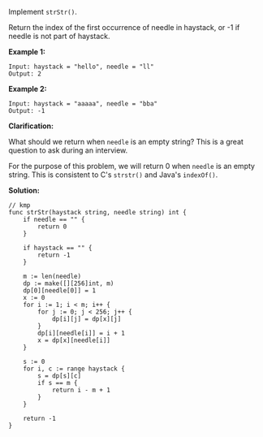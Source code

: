 Implement `strStr()`.

Return the index of the first occurrence of needle in haystack, or -1 if needle is not part of haystack.

**Example 1:**

```
Input: haystack = "hello", needle = "ll"
Output: 2
```

**Example 2:**

```
Input: haystack = "aaaaa", needle = "bba"
Output: -1
```

**Clarification:**

What should we return when `needle` is an empty string? This is a great question to ask during an interview.

For the purpose of this problem, we will return 0 when `needle` is an empty string. This is consistent to C's `strstr()` and Java's `indexOf()`.

**Solution:**

```golang
// kmp
func strStr(haystack string, needle string) int {
	if needle == "" {
		return 0
	}

	if haystack == "" {
		return -1
	}

	m := len(needle)
	dp := make([][256]int, m)
	dp[0][needle[0]] = 1
	x := 0
	for i := 1; i < m; i++ {
		for j := 0; j < 256; j++ {
			dp[i][j] = dp[x][j]	
		}
		dp[i][needle[i]] = i + 1
		x = dp[x][needle[i]]
	}

	s := 0
	for i, c := range haystack {
		s = dp[s][c]
		if s == m {
			return i - m + 1
		}
	}

	return -1
}
```
